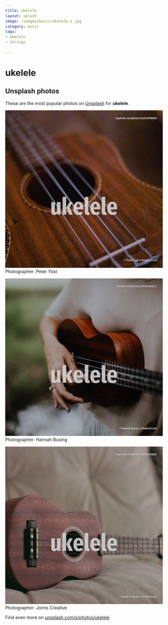 ```yaml
---
title: ukelele
layout: splash
image: /images/music/ukelele.1.jpg
category: music
tags:
- ukelele
- strings

---
```

# ukelele



 
## Unsplash photos
These are the most popular photos on [Unsplash](https://unsplash.com) for **ukelele**.
 
![ukelele](/images/music/ukelele.1.jpg)
Photographer:  Peter Yost
 
![ukelele](/images/music/ukelele.2.jpg)
Photographer:  Hannah Busing
 
![ukelele](/images/music/ukelele.3.jpg)
Photographer:  Joints Creative
 
Find even more on [unsplash.com/s/photos/ukelele](https://unsplash.com/s/photos/ukelele)
 
